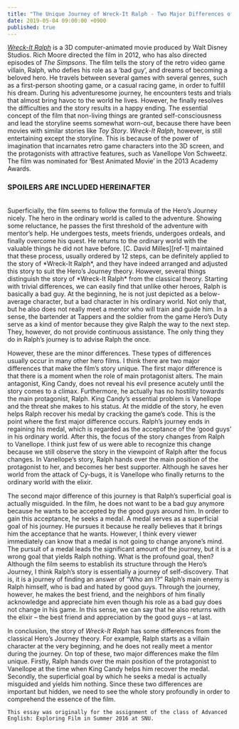 ```yaml
---
title: "The Unique Journey of Wreck-It Ralph - Two Major Differences of His Journey"
date: 2019-05-04 09:00:00 +0900
published: true
---
```


*[Wreck-It Ralph][ref-0]* is a 3D computer-animated movie produced by Walt Disney Studios. Rich Moore directed the film in 2012, who has also directed episodes of *The Simpsons*. The film tells the story of the retro video game villain, Ralph, who defies his role as a ‘bad guy’, and dreams of becoming a beloved hero. He travels between several games with several genres, such as a first-person shooting game, or a casual racing game, in order to fulfill his dream. During his adventuresome journey, he encounters tests and trials that almost bring havoc to the world he lives. However, he finally resolves the difficulties and the story results in a happy ending. The essential concept of the film that non-living things are granted self-consciousness and lead the storyline seems somewhat worn-out, because there have been movies with similar stories like *Toy Story*. *Wreck-It Ralph*, however, is still entertaining except the storyline. This is because of the power of imagination that incarnates retro game characters into the 3D screen, and the protagonists with attractive features, such as Vanellope Von Schweetz. The film was nominated for ‘Best Animated Movie’ in the 2013 Academy Awards.

### **SPOILERS ARE INCLUDED HEREINAFTER**
<br/>
Superficially, the film seems to follow the formula of the Hero’s Journey nicely. The hero in the ordinary world is called to the adventure. Showing some reluctance, he passes the first threshold of the adventure with mentor’s help. He undergoes tests, meets friends, undergoes ordeals, and finally overcome his quest. He returns to the ordinary world with the valuable things he did not have before. [C. David Milles][ref-1] maintained that these process, usually ordered by 12 steps, can be definitely applied to the story of *Wreck-It Ralph*, and they have indeed arranged and adjusted this story to suit the Hero’s Journey theory. However, several things distinguish the story of *Wreck-It Ralph* from the classical theory. Starting with trivial differences, we can easily find that unlike other heroes, Ralph is basically a bad guy. At the beginning, he is not just depicted as a below-average character, but a bad character in his ordinary world. Not only that, but he also does not really meet a mentor who will train and guide him. In a sense, the bartender at Tappers and the soldier from the game Hero’s Duty serve as a kind of mentor because they give Ralph the way to the next step. They, however, do not provide continuous assistance. The only thing they do in Ralph’s journey is to advise Ralph the once.

However, these are the minor differences. These types of differences usually occur in many other hero films. I think there are two major differences that make the film’s story unique. The first major difference is that there is a moment when the role of main protagonist alters. The main antagonist, King Candy, does not reveal his evil presence acutely until the story comes to a climax. Furthermore, he actually has no hostility towards the main protagonist, Ralph. King Candy’s essential problem is Vanellope and the threat she makes to his status. At the middle of the story, he even helps Ralph recover his medal by cracking the game’s code. This is the point where the first major difference occurs. Ralph’s journey ends in regaining his medal, which is regarded as the acceptance of the ‘good guys’ in his ordinary world. After this, the focus of the story changes from Ralph to Vanellope. I think just few of us were able to recognize this change because we still observe the story in the viewpoint of Ralph after the focus changes. In Vanellope’s story, Ralph hands over the main position of the protagonist to her, and becomes her best supporter. Although he saves her world from the attack of Cy-bugs, it is Vanellope who finally returns to the ordinary world with the elixir.

The second major difference of this journey is that Ralph’s superficial goal is actually misguided. In the film, he does not want to be a bad guy anymore because he wants to be accepted by the good guys around him. In order to gain this acceptance, he seeks a medal. A medal serves as a superficial goal of his journey. He pursues it because he really believes that it brings him the acceptance that he wants. However, I think every viewer immediately can know that a medal is not going to change anyone’s mind. The pursuit of a medal leads the significant amount of the journey, but it is a wrong goal that yields Ralph nothing. What is the profound goal, then? Although the film seems to establish its structure through the Hero’s Journey, I think Ralph’s story is essentially a journey of self-discovery. That is, it is a journey of finding an answer of “Who am I?” Ralph’s main enemy is Ralph himself, who is bad and hated by good guys. Through the journey, however, he makes the best friend, and the neighbors of him finally acknowledge and appreciate him even though his role as a bad guy does not change in his game. In this sense, we can say that he also returns with the elixir – the best friend and appreciation by the good guys – at last.

In conclusion, the story of *Wreck-It Ralph* has some differences from the classical Hero’s Journey theory. For example, Ralph starts as a villain character at the very beginning, and he does not really meet a mentor during the journey. On top of these, two major differences make the film unique. Firstly, Ralph hands over the main position of the protagonist to Vanellope at the time when King Candy helps him recover the medal. Secondly, the superficial goal by which he seeks a medal is actually misguided and yields him nothing. Since these two differences are important but hidden, we need to see the whole story profoundly in order to comprehend the essence of the film.

```This essay was originally for the assignment of the class of Advanced English: Exploring Film in Summer 2016 at SNU.​```

[ref-0]: https://www.imdb.com/title/tt1772341/
[ref-1]: http://cdavidmilles.blogspot.kr/2012/11/the-heros-journey-wreck-it-ralph.html
